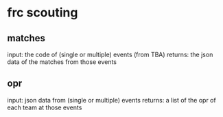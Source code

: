 
# frc scouting

## matches

input: the code of (single or multiple) events (from TBA)
returns: the json data of the matches from those events

## opr

input: json data from (single or multiple) events
returns: a list of the opr of each team at those events

